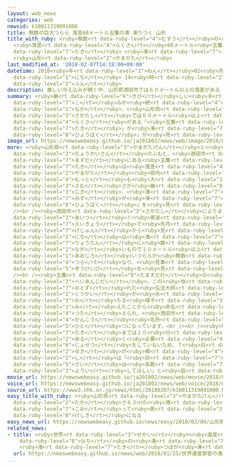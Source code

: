 ```yaml
---
layout: web_news
categories: web
newsid: k10011319091000
title: 無数の巨大つらら 落差60メートル玉簾の滝 凍りつく 山形
title_with_ruby: <ruby>無数<rt data-ruby-level="4">むすう</rt></ruby>の<ruby>巨大<rt data-ruby-level="7">きょだい</rt></ruby>つらら
  <ruby>落差<rt data-ruby-level="4">らくさ</rt></ruby>60メートル<ruby>玉簾<rt data-ruby-level="8">たますだれ</rt></ruby>の<ruby>滝<rt
  data-ruby-level="7">たき</rt></ruby> <ruby>凍<rt data-ruby-level="7">こお</rt></ruby>りつく
  <ruby>山形<rt data-ruby-level="2">やまがた</rt></ruby>
last_modified_at: '2018-02-07T14:18:00+09:00'
datetime: 2018<ruby>年<rt data-ruby-level="1">ねん</rt></ruby>02<ruby>月<rt data-ruby-level="1">がつ</rt></ruby>07<ruby>日<rt
  data-ruby-level="1">にち</rt></ruby> 14<ruby>時<rt data-ruby-level="2">じ</rt></ruby>18<ruby>分<rt
  data-ruby-level="2">ふん</rt></ruby>
description: 厳しい冷え込みが続く中、山形県酒田市では６０メートル以上の落差がある「玉簾の滝」が凍りつく「氷瀑」が見られるようになっています。
summary: <ruby>厳<rt data-ruby-level="6">きび</rt></ruby>しい<ruby>冷<rt data-ruby-level="7">ひ</rt></ruby>え<ruby>込<rt
  data-ruby-level="7">こ</rt></ruby>みが<ruby>続<rt data-ruby-level="4">つづ</rt></ruby>く<ruby>中<rt
  data-ruby-level="1">なか</rt></ruby>、<ruby>山形県<rt data-ruby-level="3">やまがたけん</rt></ruby><ruby>酒田市<rt
  data-ruby-level="3">さかたし</rt></ruby>では６０メートル<ruby>以上<rt data-ruby-level="4">いじょう</rt></ruby>の<ruby>落差<rt
  data-ruby-level="4">らくさ</rt></ruby>がある「<ruby>玉簾<rt data-ruby-level="8">たますだれ</rt></ruby>の<ruby>滝<rt
  data-ruby-level="7">たき</rt></ruby>」が<ruby>凍<rt data-ruby-level="7">こお</rt></ruby>りつく「<ruby>氷瀑<rt
  data-ruby-level="8">ひょうばく</rt></ruby>」が<ruby>見<rt data-ruby-level="1">み</rt></ruby>られるようになっています。
image_url: https://newswebeasy.github.io/ja201802/news/web/image/2018/02/07/K10011319091_1802071442_1802071443_01_03.jpg
more: <ruby>山形県<rt data-ruby-level="3">やまがたけん</rt></ruby>と<ruby>秋田県<rt data-ruby-level="3">あきたけん</rt></ruby>にまたがる<ruby>鳥海山<rt
  data-ruby-level="2">ちょうかいさん</rt></ruby>のふもと、<ruby>酒田市<rt data-ruby-level="3">さかたし</rt></ruby><ruby>升田<rt
  data-ruby-level="7">ますだ</rt></ruby>にある<ruby>玉簾<rt data-ruby-level="8">たますだれ</rt></ruby>の<ruby>滝<rt
  data-ruby-level="7">たき</rt></ruby>は<ruby>落差<rt data-ruby-level="4">らくさ</rt></ruby>が<ruby>山形<rt
  data-ruby-level="2">やまがた</rt></ruby><ruby>県内<rt data-ruby-level="3">けんない</rt></ruby>で<ruby>最<rt
  data-ruby-level="4">もっと</rt></ruby>も<ruby>大<rt data-ruby-level="1">おお</rt></ruby>きい６３メートルあり、<ruby>寒<rt
  data-ruby-level="3">さむ</rt></ruby>さが<ruby>厳<rt data-ruby-level="6">きび</rt></ruby>しいこの<ruby>時期<rt
  data-ruby-level="3">じき</rt></ruby>、<ruby>滝<rt data-ruby-level="7">たき</rt></ruby>の<ruby>水<rt
  data-ruby-level="7">みず</rt></ruby>が<ruby>凍<rt data-ruby-level="7">こお</rt></ruby>りつく「<ruby>氷瀑<rt
  data-ruby-level="8">ひょうばく</rt></ruby>」を<ruby>見<rt data-ruby-level="1">み</rt></ruby>ることができます。<br
  /><br /><ruby>酒田市<rt data-ruby-level="3">さかたし</rt></ruby>によりますと、ことしは<ruby>相次<rt
  data-ruby-level="3">あいつ</rt></ruby>ぐ<ruby>寒波<rt data-ruby-level="3">かんぱ</rt></ruby>の<ruby>影響<rt
  data-ruby-level="7">えいきょう</rt></ruby>で<ruby>先月<rt data-ruby-level="1">せんげつ</rt></ruby><ruby>下旬<rt
  data-ruby-level="7">げじゅん</rt></ruby>から<ruby>見<rt data-ruby-level="1">み</rt></ruby>られるようになったということで、７<ruby>日<rt
  data-ruby-level="1">にち</rt></ruby>は<ruby>滝<rt data-ruby-level="7">たき</rt></ruby>の<ruby>両端<rt
  data-ruby-level="7">りょうたん</rt></ruby>に<ruby>数<rt data-ruby-level="2">すう</rt></ruby>メートルから<ruby>長<rt
  data-ruby-level="2">なが</rt></ruby>いもので１０メートル<ruby>以上<rt data-ruby-level="4">いじょう</rt></ruby>ある<ruby>青白<rt
  data-ruby-level="1">あおじろ</rt></ruby>いつららが<ruby>無数<rt data-ruby-level="4">むすう</rt></ruby>に<ruby>連<rt
  data-ruby-level="4">つら</rt></ruby>なり、<ruby>見事<rt data-ruby-level="3">みごと</rt></ruby>な<ruby>造形美<rt
  data-ruby-level="5">ぞうけいび</rt></ruby>を<ruby>見<rt data-ruby-level="1">み</rt></ruby>せていました。<br
  /><br /><ruby>玉簾<rt data-ruby-level="8">たますだれ</rt></ruby>の<ruby>滝<rt data-ruby-level="7">たき</rt></ruby>は<ruby>平安時代<rt
  data-ruby-level="3">へいあんじだい</rt></ruby>、この<ruby>地<rt data-ruby-level="2">ち</rt></ruby>を<ruby>訪<rt
  data-ruby-level="7">おとず</rt></ruby>れた<ruby>弘法大師<rt data-ruby-level="8">こうぼうだいし</rt></ruby><ruby>空海<rt
  data-ruby-level="2">くうかい</rt></ruby>が<ruby>水<rt data-ruby-level="1">みず</rt></ruby>が<ruby>落<rt
  data-ruby-level="3">お</rt></ruby>ちる<ruby>様子<rt data-ruby-level="3">ようす</rt></ruby>がすだれのように<ruby>見<rt
  data-ruby-level="1">み</rt></ruby>えたことから<ruby>命名<rt data-ruby-level="3">めいめい</rt></ruby>したと<ruby>伝<rt
  data-ruby-level="4">つた</rt></ruby>えられ、<ruby>酒田市<rt data-ruby-level="3">さかたし</rt></ruby>の<ruby>観光<rt
  data-ruby-level="4">かんこう</rt></ruby><ruby>名所<rt data-ruby-level="3">めいしょ</rt></ruby>の<ruby>一<rt
  data-ruby-level="1">ひと</rt></ruby>つになっています。<br /><br /><ruby>駐車場<rt data-ruby-level="7">ちゅうしゃじょう</rt></ruby>から<ruby>滝<rt
  data-ruby-level="7">たき</rt></ruby>までは１０<ruby>分<rt data-ruby-level="2">ふん</rt></ruby>ほど<ruby>歩<rt
  data-ruby-level="2">ある</rt></ruby>く<ruby>必要<rt data-ruby-level="4">ひつよう</rt></ruby>がありますが、ふだんは<ruby>除雪<rt
  data-ruby-level="6">じょせつ</rt></ruby>をしていないため、７<ruby>日<rt data-ruby-level="1">にち</rt></ruby>は３０センチほど<ruby>雪<rt
  data-ruby-level="2">ゆき</rt></ruby>が<ruby>積<rt data-ruby-level="4">つ</rt></ruby>もっていて、<ruby>市<rt
  data-ruby-level="2">し</rt></ruby>は「<ruby>訪<rt data-ruby-level="7">おとず</rt></ruby>れる<ruby>際<rt
  data-ruby-level="5">さい</rt></ruby>は<ruby>長靴<rt data-ruby-level="7">ながぐつ</rt></ruby>やかんじきを<ruby>用意<rt
  data-ruby-level="3">ようい</rt></ruby>してほしい」と<ruby>話<rt data-ruby-level="2">はな</rt></ruby>しています。
movie_url: https://newswebeasy.github.io/ja201802/news/web/movie/2018/02/07/k10011319091_201802071442_201802071443.mp4
voice_url: https://newswebeasy.github.io/ja201802/news/web/voice/2018/02/07/k10011319091_201802071442_201802071443.mp3
source_url: https://www3.nhk.or.jp/news/html/20180207/k10011319091000.html
easy_title_with_ruby: <ruby>山形県<rt data-ruby-level="3">やまがたけん</rt></ruby> <ruby>高<rt
  data-ruby-level="2">たか</rt></ruby>さ６３ｍの<ruby>滝<rt data-ruby-level="7">たき</rt></ruby>が<ruby>凍<rt
  data-ruby-level="7">こお</rt></ruby>って<ruby>美<rt data-ruby-level="3">うつく</rt></ruby>しい<ruby>景色<rt
  data-ruby-level="8">けしき</rt></ruby>になる
easy_news_url: https://newswebeasy.github.io/news/easy/2018/02/08/山形県-高さ63mの滝が凍って美しい景色になる
related_news:
- title: <ruby>世界<rt data-ruby-level="3">せかい</rt></ruby><ruby>遺産<rt data-ruby-level="6">いさん</rt></ruby>「<ruby>那智<rt
    data-ruby-level="8">なち</rt></ruby>の<ruby>滝<rt data-ruby-level="7">たき</rt></ruby>」
    <ruby>滝<rt data-ruby-level="7">たき</rt></ruby>つぼが<ruby>凍<rt data-ruby-level="7">こお</rt></ruby>りつく
  url: https://newswebeasy.github.io/news/web/2018/01/25/世界遺産那智の滝-滝つぼが凍りつく
...
```

